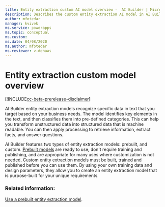 ```yaml
---
title: Entity extraction custom AI model overview -  AI Builder | Microsoft Docs
description: Describes the custom entity extraction AI model in AI Builder.
author: mfotedar
manager: kvivek
ms.service: powerapps
ms.topic: conceptual
ms.custom: 
ms.date: 04/08/2020
ms.author: mfotedar
ms.reviewer: v-dehaas
---
```


# Entity extraction custom model overview

[!INCLUDE[cc-beta-prerelease-disclaimer](./includes/cc-beta-prerelease-disclaimer.md)]

AI Builder entity extraction models recognize specific data in text that you target based on your business needs. The model identifies key elements in the text, and then classifies them into pre-defined categories. This can help you transform unstructured data into structured data that is machine readable. You can then apply processing to retrieve information, extract facts, and answer questions.

AI Builder features two types of entity extraction models: prebuilt, and custom. [Prebuilt models](prebuilt-overview.md) are ready to use, don't require training and publishing, and are appropriate for many uses where customization is not needed. Custom entity extraction models must be built, trained and published before you can use them. By using your own training data and design parameters, they allow you to create an entity extraction model that is purpose-built for your unique requirements.

### Related information:

[Use a prebuilt entity extraction model](prebuilt-entity-extraction.md).  
